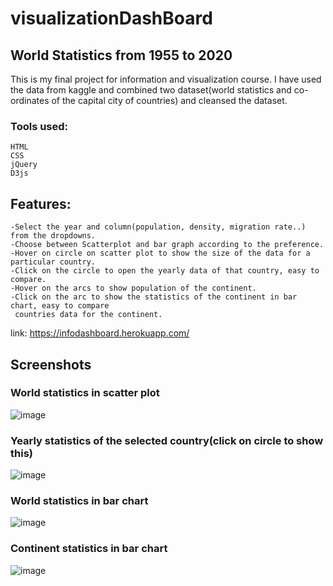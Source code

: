 # visualizationDashBoard
## World Statistics from 1955 to 2020
This is my final project for information and visualization course. I have used the data from kaggle and
combined two dataset(world statistics and co-ordinates of the capital city of countries) and cleansed 
the dataset.
### Tools used:
    HTML
    CSS
    jQuery
    D3js
## Features:
    -Select the year and column(population, density, migration rate..) from the dropdowns.
    -Choose between Scatterplot and bar graph according to the preference.
    -Hover on circle on scatter plot to show the size of the data for a particular country.
    -Click on the circle to open the yearly data of that country, easy to compare.
    -Hover on the arcs to show population of the continent.
    -Click on the arc to show the statistics of the continent in bar chart, easy to compare
     countries data for the continent.
    
link: https://infodashboard.herokuapp.com/

## Screenshots
### World statistics in scatter plot
![image](https://user-images.githubusercontent.com/44932604/115996483-d23feb00-a5b5-11eb-8148-43040e3d1f88.png)
### Yearly statistics of the selected country(click on circle to show this)
![image](https://user-images.githubusercontent.com/44932604/115996502-dec44380-a5b5-11eb-9ccc-03f4c4c45536.png)
### World statistics in bar chart
![image](https://user-images.githubusercontent.com/44932604/115996411-87be6e80-a5b5-11eb-8c66-ca7248a6ea42.png)
### Continent statistics in bar chart
![image](https://user-images.githubusercontent.com/44932604/115996436-a4f33d00-a5b5-11eb-94fb-73cdbd482ee6.png)
